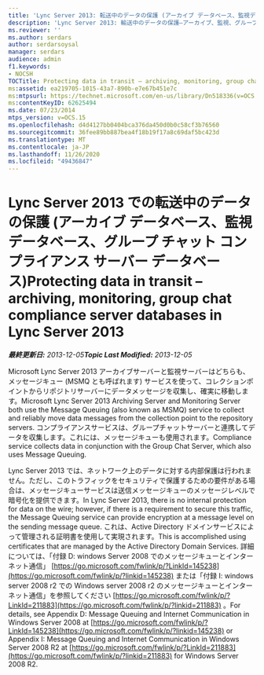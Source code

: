 ```yaml
---
title: 'Lync Server 2013: 転送中のデータの保護 (アーカイブ データベース、監視データベース、グループ チャット コンプライアンス サーバー データベース)'
description: 'Lync Server 2013: 輸送中のデータの保護–アーカイブ、監視、グループチャットのコンプライアンスサーバーデータベース。'
ms.reviewer: ''
ms.author: serdars
author: serdarsoysal
manager: serdars
audience: admin
f1.keywords:
- NOCSH
TOCTitle: Protecting data in transit – archiving, monitoring, group chat compliance server databases in Lync Server 2013
ms:assetid: ea219705-1015-43a7-890b-e7e67b451e7c
ms:mtpsurl: https://technet.microsoft.com/en-us/library/Dn518336(v=OCS.15)
ms:contentKeyID: 62625494
ms.date: 07/23/2014
mtps_version: v=OCS.15
ms.openlocfilehash: d4d4127bb0404bca376da450d0b0c58cf3b76560
ms.sourcegitcommit: 36fee89bb887bea4f18b19f17a8c69daf5bc423d
ms.translationtype: MT
ms.contentlocale: ja-JP
ms.lasthandoff: 11/26/2020
ms.locfileid: "49436847"
---
```

# <a name="protecting-data-in-transit--archiving-monitoring-group-chat-compliance-server-databases-in-lync-server-2013"></a><span data-ttu-id="5cb26-103">Lync Server 2013 での転送中のデータの保護 (アーカイブ データベース、監視データベース、グループ チャット コンプライアンス サーバー データベース)</span><span class="sxs-lookup"><span data-stu-id="5cb26-103">Protecting data in transit – archiving, monitoring, group chat compliance server databases in Lync Server 2013</span></span>

<div data-xmlns="http://www.w3.org/1999/xhtml">

<div class="topic" data-xmlns="http://www.w3.org/1999/xhtml" data-msxsl="urn:schemas-microsoft-com:xslt" data-cs="https://msdn.microsoft.com/">

<div data-asp="https://msdn2.microsoft.com/asp">



</div>

<div id="mainSection">

<div id="mainBody"><span data-ttu-id="5cb26-104">

<span> </span></span><span class="sxs-lookup"><span data-stu-id="5cb26-104">

<span> </span></span></span>

<span data-ttu-id="5cb26-105">_**最終更新日:** 2013-12-05_</span><span class="sxs-lookup"><span data-stu-id="5cb26-105">_**Topic Last Modified:** 2013-12-05_</span></span>

<span data-ttu-id="5cb26-106">Microsoft Lync Server 2013 アーカイブサーバーと監視サーバーはどちらも、メッセージキュー (MSMQ とも呼ばれます) サービスを使って、コレクションポイントからリポジトリサーバーにデータメッセージを収集し、確実に移動します。</span><span class="sxs-lookup"><span data-stu-id="5cb26-106">Microsoft Lync Server 2013 Archiving Server and Monitoring Server both use the Message Queuing (also known as MSMQ) service to collect and reliably move data messages from the collection point to the repository servers.</span></span> <span data-ttu-id="5cb26-107">コンプライアンスサービスは、グループチャットサーバーと連携してデータを収集します。これには、メッセージキューも使用されます。</span><span class="sxs-lookup"><span data-stu-id="5cb26-107">Compliance service collects data in conjunction with the Group Chat Server, which also uses Message Queuing.</span></span>

<span data-ttu-id="5cb26-108">Lync Server 2013 では、ネットワーク上のデータに対する内部保護は行われません。ただし、このトラフィックをセキュリティで保護するための要件がある場合は、メッセージキューサービスは送信メッセージキューのメッセージレベルで暗号化を提供できます。</span><span class="sxs-lookup"><span data-stu-id="5cb26-108">In Lync Server 2013, there is no internal protection for data on the wire; however, if there is a requirement to secure this traffic, the Message Queuing service can provide encryption at a message level on the sending message queue.</span></span> <span data-ttu-id="5cb26-109">これは、Active Directory ドメインサービスによって管理される証明書を使用して実現されます。</span><span class="sxs-lookup"><span data-stu-id="5cb26-109">This is accomplished using certificates that are managed by the Active Directory Domain Services.</span></span> <span data-ttu-id="5cb26-110">詳細については、「付録 D: windows Server 2008 でのメッセージキューとインターネット通信」 [https://go.microsoft.com/fwlink/p/?LinkId=145238](https://go.microsoft.com/fwlink/p/?linkid=145238) または「付録 I: windows server 2008 r2 での Windows server 2008 r2 のメッセージキューとインターネット通信」を参照してください [https://go.microsoft.com/fwlink/p/?LinkId=211883](https://go.microsoft.com/fwlink/p/?linkid=211883) 。</span><span class="sxs-lookup"><span data-stu-id="5cb26-110">For details, see Appendix D: Message Queuing and Internet Communication in Windows Server 2008 at [https://go.microsoft.com/fwlink/p/?LinkId=145238](https://go.microsoft.com/fwlink/p/?linkid=145238) or Appendix I: Message Queuing and Internet Communication in Windows Server 2008 R2 at [https://go.microsoft.com/fwlink/p/?LinkId=211883](https://go.microsoft.com/fwlink/p/?linkid=211883) for Windows Server 2008 R2.</span></span>

<span data-ttu-id="5cb26-111"></div>

<span> </span>

</div>

</div>

</span><span class="sxs-lookup"><span data-stu-id="5cb26-111"></div>

<span> </span>

</div>

</div>

</span></span></div>

